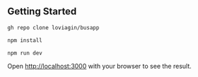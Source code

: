## Getting Started

```bash
gh repo clone loviagin/busapp
```
```bash
npm install
```
```bash
npm run dev
```

Open [http://localhost:3000](http://localhost:3000) with your browser to see the result.
